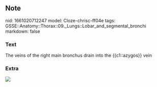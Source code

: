 ## Note
nid: 1661020712247
model: Cloze-chrisc-ff04e
tags: GSSE::Anatomy::Thorax::09._Lungs::Lobar_and_segmental_bronchi
markdown: false

### Text
<div class='toggle'>
  The veins of the right main bronchus drain into the
  {{c1::azygos}} vein
</div>

### Extra
<img src="bronchial-venous-drainage-bronchial-circulation.jpg">
